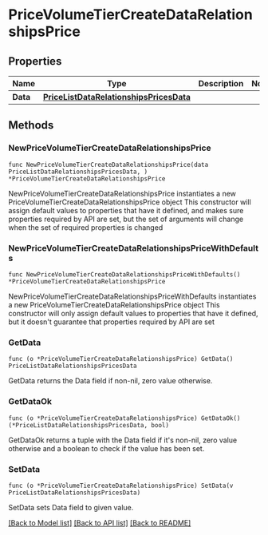 # PriceVolumeTierCreateDataRelationshipsPrice

## Properties

Name | Type | Description | Notes
------------ | ------------- | ------------- | -------------
**Data** | [**PriceListDataRelationshipsPricesData**](PriceListDataRelationshipsPricesData.md) |  | 

## Methods

### NewPriceVolumeTierCreateDataRelationshipsPrice

`func NewPriceVolumeTierCreateDataRelationshipsPrice(data PriceListDataRelationshipsPricesData, ) *PriceVolumeTierCreateDataRelationshipsPrice`

NewPriceVolumeTierCreateDataRelationshipsPrice instantiates a new PriceVolumeTierCreateDataRelationshipsPrice object
This constructor will assign default values to properties that have it defined,
and makes sure properties required by API are set, but the set of arguments
will change when the set of required properties is changed

### NewPriceVolumeTierCreateDataRelationshipsPriceWithDefaults

`func NewPriceVolumeTierCreateDataRelationshipsPriceWithDefaults() *PriceVolumeTierCreateDataRelationshipsPrice`

NewPriceVolumeTierCreateDataRelationshipsPriceWithDefaults instantiates a new PriceVolumeTierCreateDataRelationshipsPrice object
This constructor will only assign default values to properties that have it defined,
but it doesn't guarantee that properties required by API are set

### GetData

`func (o *PriceVolumeTierCreateDataRelationshipsPrice) GetData() PriceListDataRelationshipsPricesData`

GetData returns the Data field if non-nil, zero value otherwise.

### GetDataOk

`func (o *PriceVolumeTierCreateDataRelationshipsPrice) GetDataOk() (*PriceListDataRelationshipsPricesData, bool)`

GetDataOk returns a tuple with the Data field if it's non-nil, zero value otherwise
and a boolean to check if the value has been set.

### SetData

`func (o *PriceVolumeTierCreateDataRelationshipsPrice) SetData(v PriceListDataRelationshipsPricesData)`

SetData sets Data field to given value.



[[Back to Model list]](../README.md#documentation-for-models) [[Back to API list]](../README.md#documentation-for-api-endpoints) [[Back to README]](../README.md)


